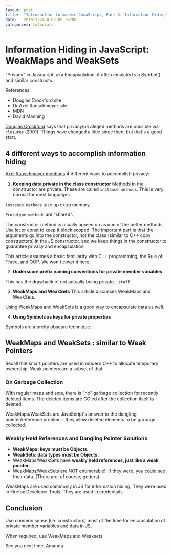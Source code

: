 ```yaml
---
layout: post
title:  "Introduction to modern JavaScript, Part 3: Information Hiding"
date:   2018-2-24 8:03:00 -0700
categories: tutorials
---
```

# Information Hiding in JavaScript: WeakMaps and WeakSets
"Privacy" in Javascript, aka Encapsulation, if often emulated via Symbol() and similar constructs.

References:
- Douglas Crockford site
- Dr Axel Rauschmeyer site
- MDN
- David Manning

[Douglas Crockford](https://crockford.com/javascript/private.html) says that privacy/privileged methods are possible via `closures` (2001). Things have changed a little since then, but that's a good start.

## 4 different ways to accomplish information hiding
[Axel Rauschmayer mentions](http://2ality.com/2016/01/private-data-classes.html) 4 different ways to accomplish privacy:

1. **Keeping data private in the class constructor**
  Methods in the constructor are private. These are called `instance methods`. This is very normal for most languages.

  `Instance methods` take up extra memory.

  `Prototype methods` are "shared".

  The constructor method is usually agreed on as one of the better methods. Use let or const to keep it block scoped.
  The important part is that the arguments go into the constructor, not the class (similar to C++ copy constructors) in
  the JS constructor, and we keep things in the constructor to guarantee privacy and encapsulation.

  This article assumes a basic familiarity with C++ programming, the Rule of Three, and OOP. We won't cover it here.

2.  **Underscore prefix naming conventions for private member variables**

  This has the drawback of not actually being private. `_stuff`

3. **WeakMaps and WeakSets**
  This article discusses WeakMaps and WeakSets.

  Using WeakMaps and WeakSets is a good way to encapsulate data as well.

4. **Using Symbols as keys for private properties**

  Symbols are a pretty obscure technique.

## WeakMaps and WeakSets : similar to Weak Pointers
Recall that smart pointers are used in modern C++ to allocate temporary ownership. Weak pointers are a subset of that.

### On Garbage Collection
With regular maps and sets, there is "no" garbage collection for recently deleted items. The deleted items are GC'ed
after the collection itself is deleted.

WeakMaps/WeakSets are JavaScript's answer to the dangling pointer/reference problem - they allow deleted elements to be garbage collected.

### Weakly Held References and Dangling Pointer Solutions

- **WeakMaps: keys must be Objects.**
- **WeakSets: data types must be Objects.**
- WeakMaps/WeakSets have **weakly held references, just like a weak pointer.**
- WeakMaps/WeakSets are NOT enumerable!! If they were, you could see their data. (There are, of course, getters).

WeakMaps are used commonly in JS for information hiding. They were used in Firefox Developer Tools. They are used in
credentials.

## Conclusion
Use common sense (i.e. constructors) most of the time for encapsulation of private member variables and data in JS.

When required, use WeakMaps and Weaksets.

See you next time,
Amanda
